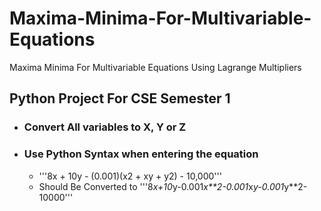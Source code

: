 # Maxima-Minima-For-Multivariable-Equations
Maxima Minima For Multivariable Equations Using Lagrange Multipliers

## **Python Project For CSE Semester 1**

- ### Convert All variables to X, Y or Z
- ### Use Python Syntax when entering the equation
  - '''8x + 10y - (0.001)(x2 + xy + y2) - 10,000'''
  - Should Be Converted to '''8*x+10*y-0.001*x**2-0.001*x*y-0.001*y**2-10000'''
